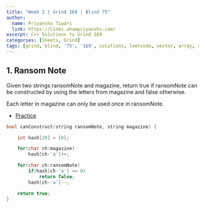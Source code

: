 ```yaml
---
title: "Week 2 | Grind 169 | Blind 75"
author:
  name: Priyanshu Tiwari
  link: https://links.ahampriyanshu.com/
excerpt: C++ Solutions to Grind 169
categories: [Sheets, Grind]
tags: [grind, blind, '75', '169', solutions, leetcode, vector, array, string, Accenture, Cisco, Dell, Grofers, Juniper Networks, MAQ Software , Veritas, Goldman Sachs, Juniper Networks, LinkedIn, Microsoft, Snapdeal, Synopsys, Zoho, Amazon, VMware, Meta, Amazon, D. E. Shaw, Facebook, Goldman Sachs, Google, Ola, PayPal, PayU, Samsung, Teradata, Visa, Yahoo]
---
```


## 1. Ransom Note

Given two strings ransomNote and magazine, return true if ransomNote can be constructed by using the letters from magazine and false otherwise.

Each letter in magazine can only be used once in ransomNote.

* [Practice](https://leetcode.com/problems/ransom-note/)

```cpp
bool canConstruct(string ransomNote, string magazine) {

    int hash[26] = {0};

    for(char ch:magazine)
        hash[ch-'a']++;

    for(char ch:ransomNote)
        if(hash[ch-'a'] <= 0)
            return false;
        hash[ch-'a']--;

    return true;    
}
```